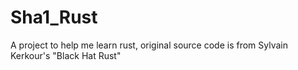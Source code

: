 # Sha1_Rust
A project to help me learn rust, original source code is from Sylvain Kerkour's "Black Hat Rust"
